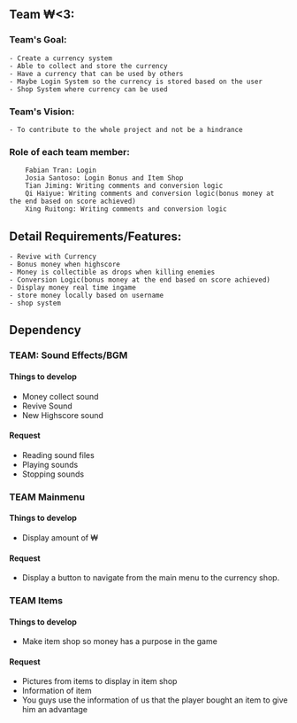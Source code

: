 ## Team ₩<3:
### Team's Goal:
    - Create a currency system
    - Able to collect and store the currency
    - Have a currency that can be used by others
    - Maybe Login System so the currency is stored based on the user
    - Shop System where currency can be used

### Team's Vision:
    - To contribute to the whole project and not be a hindrance
 
### Role of each team member:
        Fabian Tran: Login
        Josia Santoso: Login Bonus and Item Shop
        Tian Jiming: Writing comments and conversion logic
        Qi Haiyue: Writing comments and conversion logic(bonus money at the end based on score achieved)
        Xing Ruitong: Writing comments and conversion logic

## Detail Requirements/Features:
    - Revive with Currency
    - Bonus money when highscore
    - Money is collectible as drops when killing enemies
    - Conversion Logic(bonus money at the end based on score achieved)
    - Display money real time ingame
    - store money locally based on username
    - shop system

## Dependency

### TEAM: Sound Effects/BGM
#### Things to develop

- Money collect sound
- Revive Sound
- New Highscore sound

#### Request
- Reading sound files
- Playing sounds
- Stopping sounds

### TEAM Mainmenu
#### Things to develop
- Display amount of ₩
#### Request
- Display a button to navigate from the main menu to the currency shop.

### TEAM Items
#### Things to develop
- Make item shop so money has a purpose in the game
#### Request
- Pictures from items to display in item shop
- Information of item
- You guys use the information of us that the player bought an item to give him an advantage
